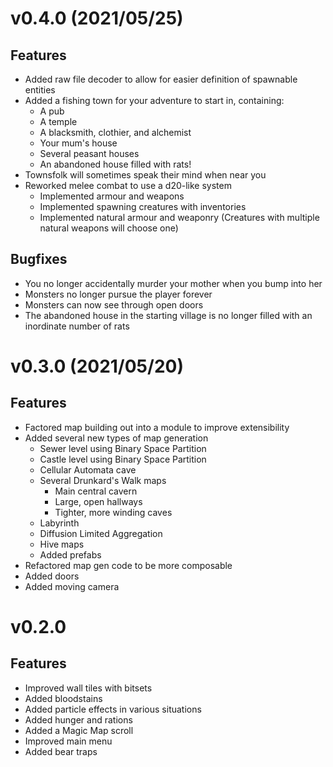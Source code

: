 # v0.4.0 (2021/05/25)
## Features
* Added raw file decoder to allow for easier definition of spawnable entities
* Added a fishing town for your adventure to start in, containing:
    * A pub
    * A temple
    * A blacksmith, clothier, and alchemist
    * Your mum's house
    * Several peasant houses
    * An abandoned house filled with rats!
* Townsfolk will sometimes speak their mind when near you
* Reworked melee combat to use a d20-like system
    * Implemented armour and weapons
    * Implemented spawning creatures with inventories
    * Implemented natural armour and weaponry (Creatures with multiple natural weapons will choose one)
## Bugfixes
* You no longer accidentally murder your mother when you bump into her
* Monsters no longer pursue the player forever
* Monsters can now see through open doors
* The abandoned house in the starting village is no longer filled with an inordinate number of rats
# v0.3.0 (2021/05/20)
## Features
* Factored map building out into a module to improve extensibility
* Added several new types of map generation
    * Sewer level using Binary Space Partition
    * Castle level using Binary Space Partition
    * Cellular Automata cave
    * Several Drunkard's Walk maps
        * Main central cavern
        * Large, open hallways
        * Tighter, more winding caves
    * Labyrinth
    * Diffusion Limited Aggregation
    * Hive maps
    * Added prefabs
* Refactored map gen code to be more composable
* Added doors
* Added moving camera

# v0.2.0
## Features
* Improved wall tiles with bitsets
* Added bloodstains
* Added particle effects in various situations
* Added hunger and rations
* Added a Magic Map scroll
* Improved main menu
* Added bear traps